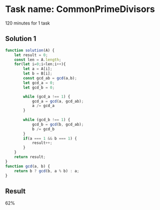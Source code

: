 # Task name: CommonPrimeDivisors

120 minutes for 1 task

## Solution 1

```javascript
function solution(A) {
    let result = 0;
    const len = A.length;
    for(let i=0;i<len;i++){
        let a = A[i];
        let b = B[i];
        const gcd_ab = gcd(a,b);
        let gcd_a = 0;
        let gcd_b = 0;

        while (gcd_a !== 1) {
            gcd_a = gcd(a, gcd_ab);
            a /= gcd_a
        }
        
        while (gcd_b !== 1) {
            gcd_b = gcd(b, gcd_ab);
            b /= gcd_b
        }
        if(a === 1 && b === 1) {
            result++;
        }
    }
    return result;
}
function gcd(a, b) {
	return b ? gcd(b, a % b) : a;
}
```

## Result 

62%